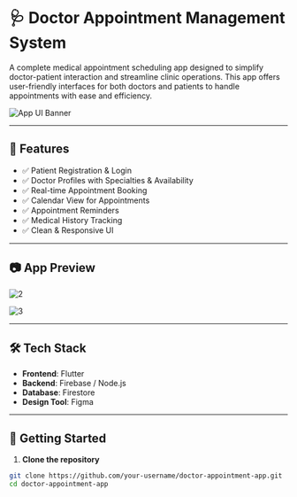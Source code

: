 # 🩺 Doctor Appointment Management System

A complete medical appointment scheduling app designed to simplify doctor-patient interaction and streamline clinic operations. This app offers user-friendly interfaces for both doctors and patients to handle appointments with ease and efficiency.

![App UI Banner](banner-image-url-if-any)

---

## 📱 Features

- ✅ Patient Registration & Login
- ✅ Doctor Profiles with Specialties & Availability
- ✅ Real-time Appointment Booking
- ✅ Calendar View for Appointments
- ✅ Appointment Reminders
- ✅ Medical History Tracking
- ✅ Clean & Responsive UI

---

## 📷 App Preview

![2](https://github.com/user-attachments/assets/98b834bb-746d-4fdc-9e8a-79bf852fd530)

![3](https://github.com/user-attachments/assets/14e218f2-076a-462e-8e15-1e76755a922c)



---

## 🛠️ Tech Stack

- **Frontend**: Flutter 
- **Backend**: Firebase / Node.js 
- **Database**: Firestore
- **Design Tool**: Figma

---

## 🚀 Getting Started

1. **Clone the repository**

```bash
git clone https://github.com/your-username/doctor-appointment-app.git
cd doctor-appointment-app
